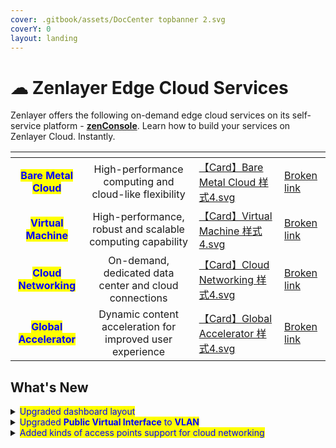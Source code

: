 ```yaml
---
cover: .gitbook/assets/DocCenter topbanner 2.svg
coverY: 0
layout: landing
---
```


# ☁ Zenlayer Edge Cloud Services

Zenlayer offers the following on-demand edge cloud services on its self-service platform - [**zenConsole**](platform/overview.md). Learn how to build your services on Zenlayer Cloud. Instantly.

<table data-card-size="large" data-view="cards"><thead><tr><th align="center"></th><th align="center"></th><th data-hidden data-card-cover data-type="files"></th><th data-hidden data-card-target data-type="content-ref"></th></tr></thead><tbody><tr><td align="center"><mark style="color:blue;"><strong>Bare Metal Cloud</strong></mark></td><td align="center">High-performance computing and cloud-like flexibility</td><td><a href=".gitbook/assets/【Card】Bare Metal Cloud 样式4.svg">【Card】Bare Metal Cloud 样式4.svg</a></td><td><a href="broken-reference">Broken link</a></td></tr><tr><td align="center"><mark style="color:blue;"><strong>Virtual Machine</strong></mark></td><td align="center">High-performance, robust and scalable computing capability</td><td><a href=".gitbook/assets/【Card】Virtual Machine 样式4.svg">【Card】Virtual Machine 样式4.svg</a></td><td><a href="broken-reference">Broken link</a></td></tr><tr><td align="center"><mark style="color:blue;"><strong>Cloud Networking</strong></mark></td><td align="center">On-demand, dedicated data center and cloud connections</td><td><a href=".gitbook/assets/【Card】Cloud Networking 样式4.svg">【Card】Cloud Networking 样式4.svg</a></td><td><a href="broken-reference">Broken link</a></td></tr><tr><td align="center"><mark style="color:blue;"><strong>Global Accelerator</strong></mark></td><td align="center">Dynamic content acceleration for improved user experience</td><td><a href=".gitbook/assets/【Card】Global Accelerator 样式4.svg">【Card】Global Accelerator 样式4.svg</a></td><td><a href="broken-reference">Broken link</a></td></tr></tbody></table>

## What's New

<details>

<summary><mark style="color:blue;">Upgraded dashboard layout</mark></summary>

Increase **Products** and **Solutions** button.\
Increase **Docs** shortcut.\
Display **Current Balance** on snapshot of **Billing Center**.\
See [**Overview**](platform/overview.md) for details.

</details>

<details>

<summary><mark style="color:blue;">Upgraded <strong>Public Virtual Interface</strong> to <strong>VLAN</strong></mark></summary>

Upgraded bare metal menu list and the product name of **Public Virtual Interface** to **VLAN**

</details>

<details>

<summary><mark style="color:blue;">Added kinds of access points support for cloud networking</mark></summary>

* Added support for Google Cloud connection.
* Added support for Virtual Edge - IPsec connection.

</details>

